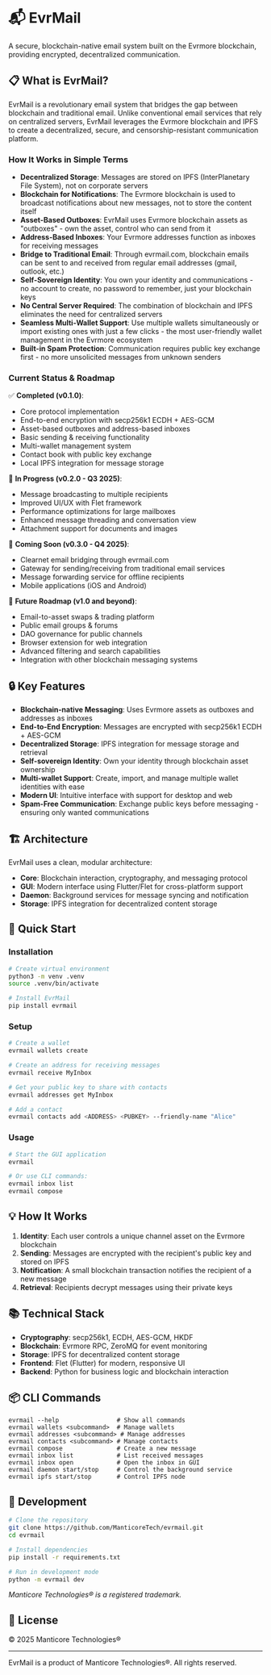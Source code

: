 # 📬 EvrMail

A secure, blockchain-native email system built on the Evrmore blockchain, providing encrypted, decentralized communication.

## 📋 What is EvrMail?

EvrMail is a revolutionary email system that bridges the gap between blockchain and traditional email. Unlike conventional email services that rely on centralized servers, EvrMail leverages the Evrmore blockchain and IPFS to create a decentralized, secure, and censorship-resistant communication platform.

### How It Works in Simple Terms

- **Decentralized Storage**: Messages are stored on IPFS (InterPlanetary File System), not on corporate servers
- **Blockchain for Notifications**: The Evrmore blockchain is used to broadcast notifications about new messages, not to store the content itself
- **Asset-Based Outboxes**: EvrMail uses Evrmore blockchain assets as "outboxes" - own the asset, control who can send from it
- **Address-Based Inboxes**: Your Evrmore addresses function as inboxes for receiving messages
- **Bridge to Traditional Email**: Through evrmail.com, blockchain emails can be sent to and received from regular email addresses (gmail, outlook, etc.)
- **Self-Sovereign Identity**: You own your identity and communications - no account to create, no password to remember, just your blockchain keys
- **No Central Server Required**: The combination of blockchain and IPFS eliminates the need for centralized servers
- **Seamless Multi-Wallet Support**: Use multiple wallets simultaneously or import existing ones with just a few clicks - the most user-friendly wallet management in the Evrmore ecosystem
- **Built-in Spam Protection**: Communication requires public key exchange first - no more unsolicited messages from unknown senders

### Current Status & Roadmap

✅ **Completed (v0.1.0)**:
- Core protocol implementation
- End-to-end encryption with secp256k1 ECDH + AES-GCM
- Asset-based outboxes and address-based inboxes
- Basic sending & receiving functionality
- Multi-wallet management system
- Contact book with public key exchange
- Local IPFS integration for message storage

🔄 **In Progress (v0.2.0 - Q3 2025)**:
- Message broadcasting to multiple recipients
- Improved UI/UX with Flet framework
- Performance optimizations for large mailboxes
- Enhanced message threading and conversation view
- Attachment support for documents and images

🚧 **Coming Soon (v0.3.0 - Q4 2025)**:
- Clearnet email bridging through evrmail.com
- Gateway for sending/receiving from traditional email services
- Message forwarding service for offline recipients
- Mobile applications (iOS and Android)

🔮 **Future Roadmap (v1.0 and beyond)**:
- Email-to-asset swaps & trading platform
- Public email groups & forums
- DAO governance for public channels
- Browser extension for web integration
- Advanced filtering and search capabilities
- Integration with other blockchain messaging systems

## 🔒 Key Features

- **Blockchain-native Messaging**: Uses Evrmore assets as outboxes and addresses as inboxes
- **End-to-End Encryption**: Messages are encrypted with secp256k1 ECDH + AES-GCM
- **Decentralized Storage**: IPFS integration for message storage and retrieval
- **Self-sovereign Identity**: Own your identity through blockchain asset ownership
- **Multi-wallet Support**: Create, import, and manage multiple wallet identities with ease
- **Modern UI**: Intuitive interface with support for desktop and web
- **Spam-Free Communication**: Exchange public keys before messaging - ensuring only wanted communications

## 🏗️ Architecture

EvrMail uses a clean, modular architecture:

- **Core**: Blockchain interaction, cryptography, and messaging protocol
- **GUI**: Modern interface using Flutter/Flet for cross-platform support
- **Daemon**: Background services for message syncing and notification
- **Storage**: IPFS integration for decentralized content storage

## 🚀 Quick Start

### Installation

```bash
# Create virtual environment
python3 -m venv .venv
source .venv/bin/activate

# Install EvrMail
pip install evrmail
```

### Setup

```bash
# Create a wallet
evrmail wallets create

# Create an address for receiving messages
evrmail receive MyInbox

# Get your public key to share with contacts
evrmail addresses get MyInbox

# Add a contact
evrmail contacts add <ADDRESS> <PUBKEY> --friendly-name "Alice"
```

### Usage

```bash
# Start the GUI application
evrmail

# Or use CLI commands:
evrmail inbox list
evrmail compose
```

## 💡 How It Works

1. **Identity**: Each user controls a unique channel asset on the Evrmore blockchain
2. **Sending**: Messages are encrypted with the recipient's public key and stored on IPFS
3. **Notification**: A small blockchain transaction notifies the recipient of a new message
4. **Retrieval**: Recipients decrypt messages using their private keys

## 📚 Technical Stack

- **Cryptography**: secp256k1, ECDH, AES-GCM, HKDF
- **Blockchain**: Evrmore RPC, ZeroMQ for event monitoring
- **Storage**: IPFS for decentralized content storage
- **Frontend**: Flet (Flutter) for modern, responsive UI
- **Backend**: Python for business logic and blockchain interaction

## 📦 CLI Commands

```
evrmail --help                # Show all commands
evrmail wallets <subcommand>  # Manage wallets
evrmail addresses <subcommand> # Manage addresses
evrmail contacts <subcommand> # Manage contacts
evrmail compose               # Create a new message
evrmail inbox list            # List received messages
evrmail inbox open            # Open the inbox in GUI
evrmail daemon start/stop     # Control the background service
evrmail ipfs start/stop       # Control IPFS node
```

## 🔄 Development

```bash
# Clone the repository
git clone https://github.com/ManticoreTech/evrmail.git
cd evrmail

# Install dependencies
pip install -r requirements.txt

# Run in development mode
python -m evrmail dev
```

*Manticore Technologies® is a registered trademark.*

## 📝 License

© 2025 Manticore Technologies®

---

EvrMail is a product of Manticore Technologies®. All rights reserved.